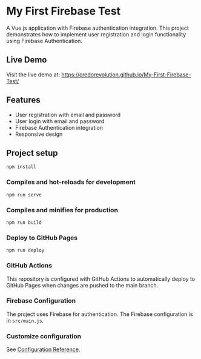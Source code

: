 # My First Firebase Test

A Vue.js application with Firebase authentication integration. This project demonstrates how to implement user registration and login functionality using Firebase Authentication.

## Live Demo
Visit the live demo at: https://credorevolution.github.io/My-First-Firebase-Test/

## Features
- User registration with email and password
- User login with email and password
- Firebase Authentication integration
- Responsive design

## Project setup
```
npm install
```

### Compiles and hot-reloads for development
```
npm run serve
```

### Compiles and minifies for production
```
npm run build
```

### Deploy to GitHub Pages
```
npm run deploy
```

### GitHub Actions
This repository is configured with GitHub Actions to automatically deploy to GitHub Pages when changes are pushed to the main branch.

### Firebase Configuration
The project uses Firebase for authentication. The Firebase configuration is in `src/main.js`.

### Customize configuration
See [Configuration Reference](https://cli.vuejs.org/config/).
